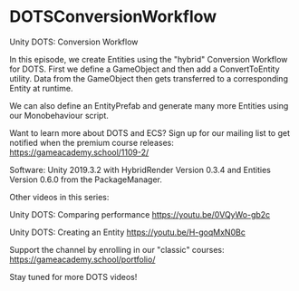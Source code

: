 # DOTSConversionWorkflow
Unity DOTS: Conversion Workflow

In this episode, we create Entities using the "hybrid" Conversion Workflow for DOTS.  First we define a GameObject and then add a ConvertToEntity utility.  Data from the GameObject then gets transferred to a corresponding Entity at runtime. 

We can also define an EntityPrefab and generate many more Entities using our Monobehaviour script.

Want to learn more about DOTS and ECS?  Sign up for our mailing list to get notified when the premium course releases:
https://gameacademy.school/1109-2/

Software:  Unity 2019.3.2 with HybridRender Version 0.3.4 and Entities Version 0.6.0 from the PackageManager.


Other videos in this series:

Unity DOTS: Comparing performance
https://youtu.be/0VQyWo-gb2c

Unity DOTS: Creating an Entity
https://youtu.be/H-goqMxN0Bc

Support the channel by enrolling in our "classic" courses:
https://gameacademy.school/portfolio/

Stay tuned for more DOTS videos!

